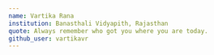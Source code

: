 ```yaml
---
name: Vartika Rana
institution: Banasthali Vidyapith, Rajasthan
quote: Always remember who got you where you are today.
github_user: vartikavr
---
```

